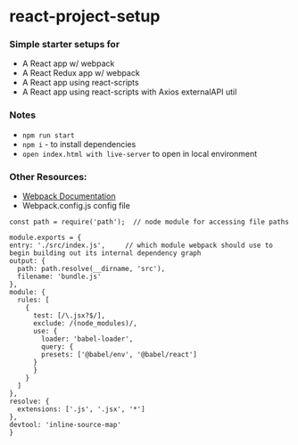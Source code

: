 # react-project-setup

### Simple starter setups for 
  * A React app w/ webpack
  * A React Redux app w/ webpack
  * A React app using react-scripts
  * A React app using react-scripts with Axios externalAPI util

### Notes
  * `npm run start`
  * `npm i` - to install dependencies
  * `open index.html with live-server` to open in local environment

### Other Resources: 
  * [Webpack Documentation](https://webpack.js.org/concepts/)
  * Webpack.config.js config file 
  ``` 
const path = require('path');  // node module for accessing file paths

module.exports = { 
  entry: './src/index.js',     // which module webpack should use to begin building out its internal dependency graph
  output: {
    path: path.resolve(__dirname, 'src'),
    filename: 'bundle.js'     
  },
  module: {
    rules: [
      {
        test: [/\.jsx?$/],
        exclude: /(node_modules)/,
        use: { 
          loader: 'babel-loader', 
          query: {
          presets: ['@babel/env', '@babel/react']
        }
        }
      }
    ]
  },
  resolve: {
    extensions: ['.js', '.jsx', '*']
  },
  devtool: 'inline-source-map'
}
```

